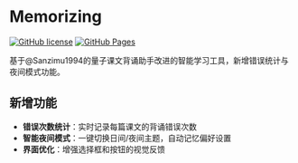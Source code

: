 # Memorizing

[![GitHub license](https://img.shields.io/github/license/Alex-0577/memorizing)](https://github.com/Alex-0577/memorizing/blob/main/LICENSE)
[![GitHub Pages](https://img.shields.io/badge/demo-online-green)](https://Alex-0577.github.io/memorizing/)

基于@Sanzimu1994的量子课文背诵助手改进的智能学习工具，新增错误统计与夜间模式功能。

## 新增功能
- ​**错误次数统计**​：实时记录每篇课文的背诵错误次数
- ​**智能夜间模式**​：一键切换日间/夜间主题，自动记忆偏好设置
- ​**界面优化**​：增强选择框和按钮的视觉反馈
